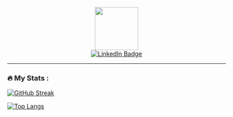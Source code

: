 <div id="header" align="center">
  <img src="https://media.giphy.com/media/3kPDmoWdBpQPNhCnUG/giphy.gif" width="100"/>
  
  <div id="badges">
    <a href="https://www.linkedin.com/in/tbryan274/">
      <img src="https://img.shields.io/badge/LinkedIn-blue?style=for-the-badge&logo=linkedin&logoColor=white" alt="LinkedIn Badge"/>
    </a>
  </div>
  
  <img src="https://komarev.com/ghpvc/?username=tbnguyen274&style=flat-square&color=blue" alt=""/>
</div>

---

### :fire: My Stats :
[![GitHub Streak](http://github-readme-streak-stats.herokuapp.com?user=tbnguyen274&theme=dark&background=000000)](https://git.io/streak-stats)

[![Top Langs](https://github-readme-stats.vercel.app/api/top-langs/?username=tbnguyen274&layout=compact&theme=vision-friendly-dark)](https://github.com/anuraghazra/github-readme-stats)



<!--
**tbnguyen274/tbnguyen274** is a ✨ _special_ ✨ repository because its `README.md` (this file) appears on your GitHub profile.

Here are some ideas to get you started:

- 🔭 I’m currently working on ...
- 🌱 I’m currently learning ...
- 👯 I’m looking to collaborate on ...
- 🤔 I’m looking for help with ...
- 💬 Ask me about ...
- 📫 How to reach me: ...
- 😄 Pronouns: ...
- ⚡ Fun fact: ...
-->
